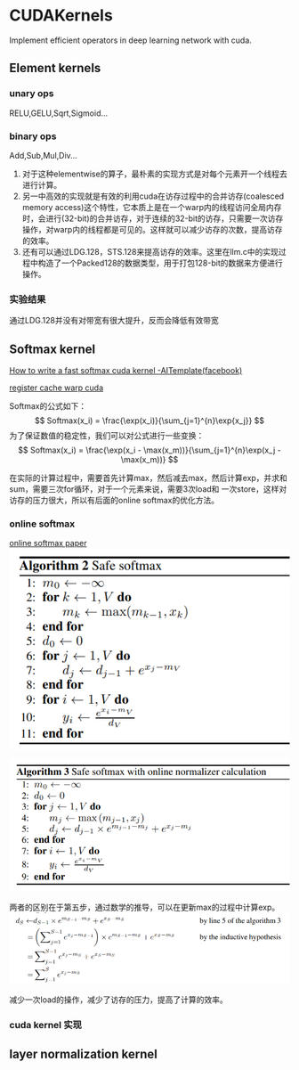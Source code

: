 # CUDAKernels

Implement efficient operators in deep learning network with cuda.

## Element kernels

### unary ops
RELU,GELU,Sqrt,Sigmoid...

### binary ops
Add,Sub,Mul,Div...

1. 对于这种elementwise的算子，最朴素的实现方式是对每个元素开一个线程去进行计算。
2. 另一中高效的实现就是有效的利用cuda在访存过程中的合并访存(coalesced memory access)这个特性，它本质上是在一个warp内的线程访问全局内存时，会进行(32-bit)的合并访存，对于连续的32-bit的访存，只需要一次访存操作，对warp内的线程都是可见的。这样就可以减少访存的次数，提高访存的效率。
3. 还有可以通过LDG.128，STS.128来提高访存的效率。这里在llm.c中的实现过程中构造了一个Packed128的数据类型，用于打包128-bit的数据来方便进行操作。

### 实验结果
通过LDG.128并没有对带宽有很大提升，反而会降低有效带宽

## Softmax kernel

[How to write a fast softmax cuda kernel -AITemplate(facebook) ](https://github.com/facebookincubator/AITemplate/wiki/How-to-write-a-fast-Softmax-CUDA-kernel%3F)

[register cache warp cuda](https://developer.nvidia.com/blog/register-cache-warp-cuda/)

Softmax的公式如下： 
$$
Softmax(x_i) = \frac{\exp(x_i)}{\sum_{j=1}^{n}\exp{x_j}}
$$
为了保证数值的稳定性，我们可以对公式进行一些变换：
$$
Softmax(x_i) = \frac{\exp(x_i - \max(x_m))}{\sum_{j=1}^{n}\exp(x_j - \max(x_m))}
$$

在实际的计算过程中，需要首先计算max，然后减去max，然后计算exp，并求和sum，需要三次for循环，对于一个元素来说，需要3次load和
一次store，这样对访存的压力很大，所以有后面的online softmax的优化方法。

### online softmax
[online softmax paper](https://arxiv.org/pdf/1805.02867)
![Alt text](assets/softmax.png)

![Alt text](assets/online_softmax.png)

两者的区别在于第五步，通过数学的推导，可以在更新max的过程中计算exp。
![Alt text](assets/online_softmax_details.png)

减少一次load的操作，减少了访存的压力，提高了计算的效率。


### cuda kernel 实现





## layer normalization kernel



